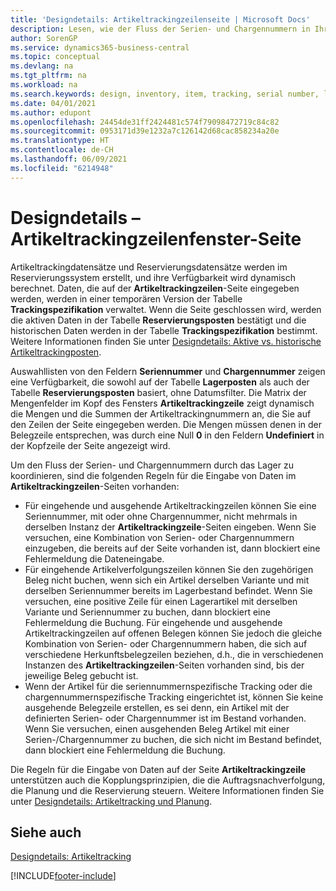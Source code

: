 ```yaml
---
title: 'Designdetails: Artikeltrackingzeilenseite | Microsoft Docs'
description: Lesen, wie der Fluss der Serien- und Chargennummern in Ihrem Lager verwaltet wird.
author: SorenGP
ms.service: dynamics365-business-central
ms.topic: conceptual
ms.devlang: na
ms.tgt_pltfrm: na
ms.workload: na
ms.search.keywords: design, inventory, item, tracking, serial number, lot number
ms.date: 04/01/2021
ms.author: edupont
ms.openlocfilehash: 24454de31ff2424481c574f79098472719c84c82
ms.sourcegitcommit: 0953171d39e1232a7c126142d68cac858234a20e
ms.translationtype: HT
ms.contentlocale: de-CH
ms.lasthandoff: 06/09/2021
ms.locfileid: "6214948"
---
```

# <a name="design-details-item-tracking-lines-page"></a>Designdetails – Artikeltrackingzeilenfenster-Seite
Artikeltrackingdatensätze und Reservierungsdatensätze werden im Reservierungssystem erstellt, und ihre Verfügbarkeit wird dynamisch berechnet. Daten, die auf der **Artikeltrackingzeilen**-Seite eingegeben werden, werden in einer temporären Version der Tabelle **Trackingspezifikation** verwaltet. Wenn die Seite geschlossen wird, werden die aktiven Daten in der Tabelle **Reservierungsposten** bestätigt und die historischen Daten werden in der Tabelle **Trackingspezifikation** bestimmt. Weitere Informationen finden Sie unter [Designdetails: Aktive vs. historische Artikeltrackingposten](design-details-active-versus-historic-item-tracking-entries.md).  
  
Auswahllisten von den Feldern **Seriennummer** und **Chargennummer** zeigen eine Verfügbarkeit, die sowohl auf der Tabelle **Lagerposten** als auch der Tabelle **Reservierungsposten** basiert, ohne Datumsfilter. Die Matrix der Mengenfelder im Kopf des Fensters **Artikeltrackingzeile** zeigt dynamisch die Mengen und die Summen der Artikeltrackingnummern an, die Sie auf den Zeilen der Seite eingegeben werden. Die Mengen müssen denen in der Belegzeile entsprechen, was durch eine Null **0** in den Feldern **Undefiniert** in der Kopfzeile der Seite angezeigt wird.  
  
Um den Fluss der Serien- und Chargennummern durch das Lager zu koordinieren, sind die folgenden Regeln für die Eingabe von Daten im **Artikeltrackingzeilen**-Seiten vorhanden:  
  
* Für eingehende und ausgehende Artikeltrackingzeilen können Sie eine Seriennummer, mit oder ohne Chargennummer, nicht mehrmals in derselben Instanz der **Artikeltrackingzeile**-Seiten eingeben. Wenn Sie versuchen, eine Kombination von Serien- oder Chargennummern einzugeben, die bereits auf der Seite vorhanden ist, dann blockiert eine Fehlermeldung die Dateneingabe.  
* Für eingehende Artikelverfolgungszeilen können Sie den zugehörigen Beleg nicht buchen, wenn sich ein Artikel derselben Variante und mit derselben Seriennummer bereits im Lagerbestand befindet. Wenn Sie versuchen, eine positive Zeile für einen Lagerartikel mit derselben Variante und Seriennummer zu buchen, dann blockiert eine Fehlermeldung die Buchung. Für eingehende und ausgehende Artikeltrackingzeilen auf offenen Belegen können Sie jedoch die gleiche Kombination von Serien- oder Chargennummern haben, die sich auf verschiedene Herkunftsbelegzeilen beziehen, d.h., die in verschiedenen Instanzen des **Artikeltrackingzeilen**-Seiten vorhanden sind, bis der jeweilige Beleg gebucht ist.  
* Wenn der Artikel für die seriennummernspezifische Tracking oder die chargennummernspezifische Tracking eingerichtet ist, können Sie keine ausgehende Belegzeile erstellen, es sei denn, ein Artikel mit der definierten Serien- oder Chargennummer ist im Bestand vorhanden. Wenn Sie versuchen, einen ausgehenden Beleg Artikel mit einer Serien-/Chargennummer zu buchen, die sich nicht im Bestand befindet, dann blockiert eine Fehlermeldung die Buchung.  
  
Die Regeln für die Eingabe von Daten auf der Seite **Artikeltrackingzeile** unterstützen auch die Kopplungsprinzipien, die die Auftragsnachverfolgung, die Planung und die Reservierung steuern. Weitere Informationen finden Sie unter [Designdetails: Artikeltracking und Planung](design-details-item-tracking-and-planning.md).  
  
## <a name="see-also"></a>Siehe auch  
[Designdetails: Artikeltracking](design-details-item-tracking.md)

[!INCLUDE[footer-include](includes/footer-banner.md)]